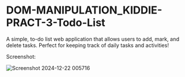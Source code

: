 # DOM-MANIPULATION_KIDDIE-PRACT-3-Todo-List

A simple, to-do list web application that allows users to add, mark, and delete tasks. Perfect for keeping track of daily tasks and activities!

Screenshot:


![Screenshot 2024-12-22 005716](https://github.com/user-attachments/assets/68392d63-9d0b-4f58-8a38-d08568e972ca)
